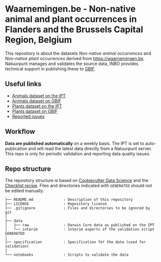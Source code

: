 # Waarnemingen.be - Non-native animal and plant occurrences in Flanders and the Brussels Capital Region, Belgium

This repository is about the datasets _Non-native animal occurrences_ and _Non-native plant occurrences_ derived from https://waarnemingen.be. Natuurpunt manages and validates the source data, INBO provides technical support in publishing these to [GBIF](https://www.gbif.org/).

## Useful links

- [Animals dataset on the IPT](https://ipt.inbo.be/resource?r=dieren-exoten-natuurpunt-occurrences)
- [Animals dataset on GBIF](https://doi.org/10.15468/k2aiak)
- [Plants dataset on the IPT](https://ipt.inbo.be/resource?r=planten-exoten-natuurpunt-occurrences)
- [Plants dataset on GBIF](https://doi.org/10.15468/smdvdo)
- [Reported issues](https://github.com/inbo/exoten-natuurpunt-occurrences/issues)

## Workflow

**Data are published automatically** on a weekly basis. The IPT is set to auto-publication and will read the latest data directly from a Natuurpunt server. This repo is only for periodic validation and reporting data quality issues.

## Repo structure

The repository structure is based on [Cookiecutter Data Science](http://drivendata.github.io/cookiecutter-data-science/) and the [Checklist recipe](https://github.com/trias-project/checklist-recipe). Files and directories indicated with `GENERATED` should not be edited manually.

```
├── README.md              : Description of this repository
├── LICENSE                : Repository license
├── .gitignore             : Files and directories to be ignored by git
│
├── data
│   ├── raw                : Darwin Core data as published on the IPT
│   └── interim            : Interim exports of the validation script GENERATED
│
├── specification          : Specification for the data (used for validation)
│
└── notebooks              : Scripts to validate the data
```
